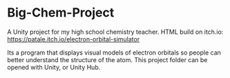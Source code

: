 # Big-Chem-Project
A Unity project for my high school chemistry teacher. HTML build on itch.io: https://patale.itch.io/electron-orbital-simulator 

Its a program that displays visual models of electron orbitals so people can better understand the structure of the atom.
This project folder can be opened with Unity, or Unity Hub.
